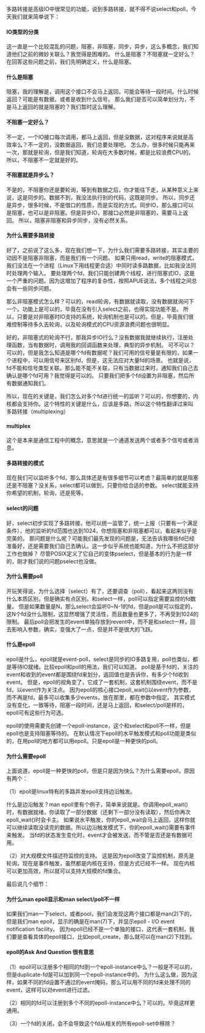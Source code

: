 多路转接是高级IO中很常见的功能，说到多路转接，就不得不说select和poll，今天我们就来简单说下：

#### IO类型的分类
这一直是一个比较混乱的问题，阻塞，非阻塞，同步，异步，这么多概念，我们知道他们之前的微妙关联么？我觉得是困难的。
什么是阻塞？不阻塞就一定好么？在回答这些问题之前，我们先明确定义，什么是阻塞。

#### 什么是阻塞
阻塞，我的理解是，调用这个接口不会马上返回，可能会等待一段时间。什么时候返回？可能是有数据，或者是收到什么信号。
那么我们是否可以简单划分为，不是马上返回的就是阻塞的？我们暂时这么理解。

#### 不阻塞一定好么？
不一定，一个IO接口每次调用，都马上返回，但是没数据，这对程序来说就是高效率么？不一定的，没数据返回，我们总要处理吧。
怎么办，很多时候只能再来一次，那就是轮询，但是我们知道，轮询在大多数时候，都是比较浪费CPU的。所以，不阻塞不一定就是好的。

#### 不阻塞就是异步么？
不是的，不阻塞你还是要轮询，等到有数据之后，你才能往下走，从某种意义上来说，这是同步的。数据不到，我没法执行别的代码，这既是同步。
所以，同步还是异步，很多时候，不是借口的性质，而是实现的方式。同步IO，那么接口可以是阻塞，也可以是非阻塞。但是异步IO，那接口必然是非阻塞的，需要马上返回。
所以，阻塞非阻塞和异步同步，没有必然关系。

#### 为什么需要多路转接
好了，之前说了这么多，现在我们想一下，为什么我们需要多路转接，其实主要的动因不是阻塞非阻塞，而是我们有一个问题。
如果只用read，write的阻塞模式，我们没法在一个进程（Linux下用线程更合适）中同时读多路数据，比如我没法同时处理两个输入。
要处理两个fd，我们只能创建两个线程，进行阻塞式IO，这是一个严重的问题。因为这增加了程序的复杂性，按照APUE说法，多个线程之间总会有一些同步问题。

那么非阻塞模式怎么样？可以的，read轮询，有数据就读取，没有数据就询问下一个。功能上是可以的，毕竟在没有引入select之前，也得实现功能不是。
所以，只要是对非阻塞时IO支持的系统，轮询机制也是可以的。但是，毕竟我们很难控制等待多久去轮询，以及轮询模式的CPU资源浪费问题也很明显。

好的，非阻塞式的轮询不行，那我异步IO行么？没有数据我就继续执行，注册处理函数，当有数据时，调用我的回调函数来处理，典型的异步机制。
可不可以？可以的，但是我怎么知道是哪个fd有数据呢？我们可用的信号量是有限的，如果一个进程中，可以用信号来区别fd，但是，这无法应对大量fd的场景。
也就是说，fd不能和信号类型关联。那么能不能不关联，只有当数据过来时，通知我们自己去确认是哪个fd可用？我觉得是可以的。
只要我们把多个fd设置为非阻塞，然后所有数据通知我们。

所以，现在的关键是，我们怎么对多个fd进行统一的监听？可以的，你想要的，内核都会支持你。这个特性的关键是什么，应该是多路，所以这个特性翻译过来叫
多路转接（multiplexing）

#### multiplex
这个是本来是通信工程中的概念，意思就是一个通道发送两个或者多个信号或者消息。

#### 多路转接的模式
现在我们可以监听多个fd，那么具体还是有很多细节可以考虑？最简单的就是阻塞还是不阻塞？没关系，select都可以做到，只要你给合适的参数。
select就能支持你希望的机制，轮询，还是死等。

#### select的问题
好，select初步实现了多路转接，他可以统一监管了，统一上报（只要有一个满足条件），他的监听的fd范围也达到1024，你想阻塞和非阻塞都可以，看起来似乎是完美的。
那问题是什么呢？可能我们最先发现的问题是，无法告诉我哪些fd已经准备好，还是需要我们自己去确认。这一步似乎系统也能知道，为什么不把这部分工作也做掉？
尽管POSIX定义了它自己的变体pselect，但是基本的行为是一样的，刚才我们说的问题pselect也没做。

#### 为什么需要poll
开玩笑得说，为什么选择（select）有了，还要调查（poll），看起来这两则没有什么本质区别，但是确实有点区别。和select一样，poll可以指定需要监控的fd数量。
但是如果数量是N，那么select会监听0~N-1的fd，但是poll是可以指定的，这N个fd没什么限制，这显然增强了灵活性，而且数量也更多了，不再受到1024的限制。
最后poll会把发生的event单独存放到revent中，而不是和select一样，回去影响入参数，确实，变强大了一点，但是并不是很大的飞跃。

#### 什么是epoll
epoll是什么，epoll就是event-poll，select是同步的IO多路复用，poll也类似，都是等待IO就绪。比较epoll和poll的用法，我们可以知道。
poll是基于fd的，关注的event和收到的event都是围绕fd来划分，返回值也是告诉你，有多少个fd收到event。
但是，epoll的视角变了，它成了一套机制，这套机制围绕event，而不是fd，以event作为关注点。
因为epoll的核心接口epoll_wait()以event作为参数，而不再是fd，最多可以收集多少events，放在那里，都在参数中指定。
其实模式没有变化，一致等待，阻塞一段时间，还是马上返回，和select/poll是样的，epoll可有这些行为可选。

epoll的使用需要先创建一个epoll-instance，这个和select和poll不一样，但是epoll也是支持阻塞等待的。
在默认情况下epoll的水平触发模式和poll功能是类似的，在用poll的地方都可以用epoll。只是epoll是一种更快的poll。

#### 为什么需要epoll
上面说道，epoll是一种更快的poll，但是只是因为快么？为什么需要epoll，原因有两个：

（1）epoll是linux特有的多路并发epoll支持边沿触发。

什么是边沿触发？man epoll里有个例子，简单来说就是。你调用epoll_wait()时，有数据就绪，你读取了一部分数据（还剩下一部分没有读取），然后你再次epoll_wait()时会卡主。
如果说水平触发，你的epoll_wait会马上返回，这样你就可以继续读取没读完的数据。所以边沿触发模式下，你的epoll_wait()需要有事件来触发。
当fd的状态发生变化时，event才会被发送，而不管是否还是有数据可用。

（2）对大规模文件描述符监控的支持。
这是因为epoll改变了监控机制，原先是轮询，现在是事件触发，虽然都是内核在支持，但是方式已经不一样。
现在内核可以更加高效，所以就可以支持大规模的fd集合。



最后说几个细节：

#### 为什么man epoll显示和man select/poll不一样
如果我们man一下select，或者pool，我们会发现这两个接口都是man(2)下的，但是我们man epoll，显示的确是在man(7)下，并显示epoll - I/O event notification facility。
因为epoll已经不是一个单独的接口，这代表一套机制，我们要是查看具体的epoll接口，比如epoll_create，那么就可以在man(2)下找到。


#### epoll的Ask And Question 很有意思
（1）epoll可以注册多个相同的fd到一个epoll-instance中么？一般是不可以的，但是duplicate-fd是可以加到同一个epoll-instance中的。
为什么这么做，因为这样，如果不同的fd设置不通过的event掩码，那么可以用不同的fd来处理不同的event，这样可以对event进行过滤。

（2）相同的fd可以注册到多个不同的epoll-instance中么？可以的。毕竟这样更通用。

（3）一个fd的关闭，会不会导致这个fd从相关的所有epoll-set中移除？
